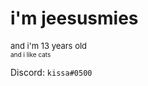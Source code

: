 # i'm jeesusmies
<font size="2">and i'm 13 years old</font>  
<font size="1">and i like cats</font>

Discord: `kissa#0500`
